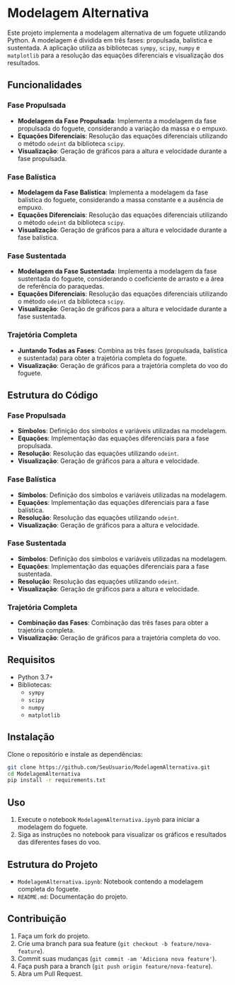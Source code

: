 # Modelagem Alternativa

Este projeto implementa a modelagem alternativa de um foguete utilizando Python. A modelagem é dividida em três fases: propulsada, balística e sustentada. A aplicação utiliza as bibliotecas `sympy`, `scipy`, `numpy` e `matplotlib` para a resolução das equações diferenciais e visualização dos resultados.

## Funcionalidades

### Fase Propulsada

- **Modelagem da Fase Propulsada**: Implementa a modelagem da fase propulsada do foguete, considerando a variação da massa e o empuxo.
- **Equações Diferenciais**: Resolução das equações diferenciais utilizando o método `odeint` da biblioteca `scipy`.
- **Visualização**: Geração de gráficos para a altura e velocidade durante a fase propulsada.

### Fase Balística

- **Modelagem da Fase Balística**: Implementa a modelagem da fase balística do foguete, considerando a massa constante e a ausência de empuxo.
- **Equações Diferenciais**: Resolução das equações diferenciais utilizando o método `odeint` da biblioteca `scipy`.
- **Visualização**: Geração de gráficos para a altura e velocidade durante a fase balística.

### Fase Sustentada

- **Modelagem da Fase Sustentada**: Implementa a modelagem da fase sustentada do foguete, considerando o coeficiente de arrasto e a área de referência do paraquedas.
- **Equações Diferenciais**: Resolução das equações diferenciais utilizando o método `odeint` da biblioteca `scipy`.
- **Visualização**: Geração de gráficos para a altura e velocidade durante a fase sustentada.

### Trajetória Completa

- **Juntando Todas as Fases**: Combina as três fases (propulsada, balística e sustentada) para obter a trajetória completa do foguete.
- **Visualização**: Geração de gráficos para a trajetória completa do voo do foguete.

## Estrutura do Código

### Fase Propulsada

- **Símbolos**: Definição dos símbolos e variáveis utilizadas na modelagem.
- **Equações**: Implementação das equações diferenciais para a fase propulsada.
- **Resolução**: Resolução das equações utilizando `odeint`.
- **Visualização**: Geração de gráficos para a altura e velocidade.

### Fase Balística

- **Símbolos**: Definição dos símbolos e variáveis utilizadas na modelagem.
- **Equações**: Implementação das equações diferenciais para a fase balística.
- **Resolução**: Resolução das equações utilizando `odeint`.
- **Visualização**: Geração de gráficos para a altura e velocidade.

### Fase Sustentada

- **Símbolos**: Definição dos símbolos e variáveis utilizadas na modelagem.
- **Equações**: Implementação das equações diferenciais para a fase sustentada.
- **Resolução**: Resolução das equações utilizando `odeint`.
- **Visualização**: Geração de gráficos para a altura e velocidade.

### Trajetória Completa

- **Combinação das Fases**: Combinação das três fases para obter a trajetória completa.
- **Visualização**: Geração de gráficos para a trajetória completa do voo.

## Requisitos

- Python 3.7+
- Bibliotecas:
  - `sympy`
  - `scipy`
  - `numpy`
  - `matplotlib`

## Instalação

Clone o repositório e instale as dependências:

```bash
git clone https://github.com/SeuUsuario/ModelagemAlternativa.git
cd ModelagemAlternativa
pip install -r requirements.txt
```

## Uso

1. Execute o notebook `ModelagemAlternativa.ipynb` para iniciar a modelagem do foguete.
2. Siga as instruções no notebook para visualizar os gráficos e resultados das diferentes fases do voo.

## Estrutura do Projeto

- `ModelagemAlternativa.ipynb`: Notebook contendo a modelagem completa do foguete.
- `README.md`: Documentação do projeto.

## Contribuição

1. Faça um fork do projeto.
2. Crie uma branch para sua feature (`git checkout -b feature/nova-feature`).
3. Commit suas mudanças (`git commit -am 'Adiciona nova feature'`).
4. Faça push para a branch (`git push origin feature/nova-feature`).
5. Abra um Pull Request.